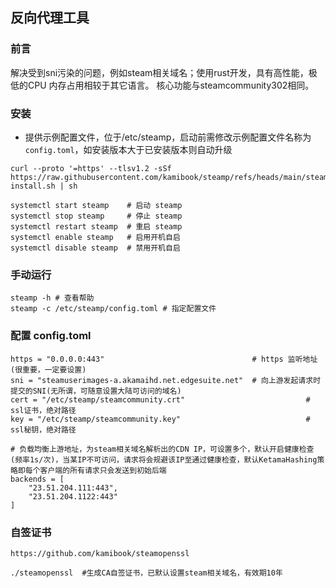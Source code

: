 ## 反向代理工具

### 前言

   解决受到sni污染的问题，例如steam相关域名；使用rust开发，具有高性能，极低的CPU 内存占用相较于其它语言。
   核心功能与steamcommunity302相同。

### 安装

- 提供示例配置文件，位于/etc/steamp，启动前需修改示例配置文件名称为`config.toml`，如安装版本大于已安装版本则自动升级

```
curl --proto '=https' --tlsv1.2 -sSf https://raw.githubusercontent.com/kamibook/steamp/refs/heads/main/steamp-install.sh | sh
```

```
systemctl start steamp    # 启动 steamp
systemctl stop steamp     # 停止 steamp
systemctl restart steamp  # 重启 steamp
systemctl enable steamp   # 启用开机自启
systemctl disable steamp  # 禁用开机自启
```


### 手动运行

```
steamp -h # 查看帮助
steamp -c /etc/steamp/config.toml # 指定配置文件
```

### 配置 config.toml
  
```
https = "0.0.0.0:443"                                 # https 监听地址(很重要，一定要设置)
sni = "steamuserimages-a.akamaihd.net.edgesuite.net"  # 向上游发起请求时提交的SNI(无所谓，可随意设置大陆可访问的域名)
cert = "/etc/steamp/steamcommunity.crt"                           # ssl证书，绝对路径
key = "/etc/steamp/steamcommunity.key"                            # ssl秘钥，绝对路径

# 负载均衡上游地址，为steam相关域名解析出的CDN IP，可设置多个，默认开启健康检查(频率1s/次)，当某IP不可访问，请求将会规避该IP至通过健康检查，默认KetamaHashing策略即每个客户端的所有请求只会发送到初始后端
backends = [
    "23.51.204.111:443",
    "23.51.204.1122:443"
]
```

### 自签证书

```
https://github.com/kamibook/steamopenssl 

./steamopenssl  #生成CA自签证书，已默认设置steam相关域名，有效期10年
```
